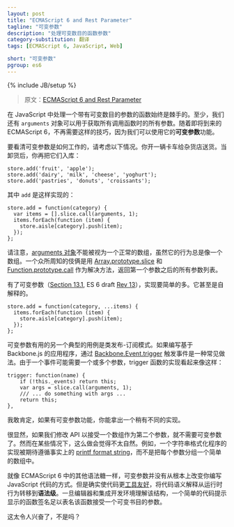 ```yaml
---
layout: post
title: "ECMAScript 6 and Rest Parameter"
tagline: "可变参数"
description: "处理可变数目的函数参数"
category-substitution: 翻译
tags: [ECMAScript 6, JavaScript, Web]

short: "可变参数"
pgroup: es6
---
```

{% include JB/setup %}

> 原文：[ECMAScript 6 and Rest Parameter](http://ariya.ofilabs.com/2013/03/es6-and-rest-parameter.html)

<!-- Handling a function with a variable number of arguments is always tricky in JavaScript. At least, we still have this `arguments` object which can be used to retrieve all arguments used to invoke a function. With the upcoming ECMAScript 6, no such hack is necessary anymore since we can start using its **rest parameter** feature. -->
在 JavaScript 中处理一个带有可变数目的参数的函数始终是棘手的。至少，我们还有 `arguments` 对象可以用于获取所有调用函数时的所有参数。随着即将到来的 ECMAScript 6，不再需要这样的技巧，因为我们可以使用它的**可变参数**功能。

<!-- To see how a rest parameter works, consider the following scenario. You drive a truck which delivers some supplies to a grocery store. As you unload the supplies, you add them to the store: -->
要看清可变参数是如何工作的，请考虑以下情况。你开一辆卡车给杂货店送货。当卸货后，你再把它们入库：

    store.add('fruit', 'apple');
    store.add('dairy', 'milk', 'cheese', 'yoghurt');
    store.add('pastries', 'donuts', 'croissants');

<!-- whereby `add` is implemented as something like: -->
其中 `add` 是这样实现的：

    store.add = function(category) {
      var items = [].slice.call(arguments, 1);
      items.forEach(function (item) {
        store.aisle[category].push(item);
      });
    };

<!-- Note how [arguments object](http://docs.webplatform.org/wiki/concepts/programming/javascript/functions#Using_the_arguments_object) can't be treated as a normal array, although it behaves [almost](https://developer.mozilla.org/en-US/docs/JavaScript/Reference/Functions_and_function_scope/arguments) like an array. A well-known trick with [Array.prototype.slice](http://es5.github.com/#x15.4.4.10) and [Function.prototype.call](http://es5.github.com/#x15.3.4.4) is the workaround, giving us the list of all arguments which comes after the first one (category). -->
请注意，[arguments 对象](http://docs.webplatform.org/wiki/concepts/programming/javascript/functions#Using_the_arguments_object)不能被视为一个正常的数组，虽然它的行为总是像一个数组。一个众所周知的伎俩是用 [Array.prototype.slice](http://es5.github.com/#x15.4.4.10) 和 [Function.prototype.call](http://es5.github.com/#x15.3.4.4) 作为解决方法，返回第一个参数之后的所有参数列表。

<!-- With a rest parameter ([Section 13.1](http://teramako.github.com/ECMAScript/ecma6th_syntax.html#13.1), ES 6 draft [Rev 13](http://wiki.ecmascript.org/doku.php?id=harmony:specification_drafts)), the implementation is much simpler. It is even self-explanatory. -->
有了可变参数（[Section 13.1](http://teramako.github.com/ECMAScript/ecma6th_syntax.html#13.1), ES 6 draft [Rev 13](http://wiki.ecmascript.org/doku.php?id=harmony:specification_drafts)），实现要简单的多。它甚至是自解释的。

    store.add = function(category, ...items) {
      items.forEach(function (item) {
        store.aisle[category].push(item);
      });
    };

<!-- Another typical use-case where a rest parameter could be useful is a pubsub-like pattern. If you write a Backbone.js-based application, triggering an event via [Backbone.Event.trigger](http://backbonejs.org/#Events-trigger) is a common practice. Because an event may require one or more parameters, the implementation of the trigger function itself looks like: -->

可变参数有用的另一个典型的用例是类发布-订阅模式。如果编写基于 Backbone.js 的应用程序，通过 [Backbone.Event.trigger](http://backbonejs.org/#Events-trigger) 触发事件是一种常见做法。由于一个事件可能需要一个或多个参数，trigger 函数的实现看起来像这样：

    trigger: function(name) {
        if (!this._events) return this;
        var args = slice.call(arguments, 1);
        /// ... do something with args ...
        return this;
    },

<!-- for which I'm sure you can come up with a slightly different look if you have the rest parameter feature as your disposal! -->
我敢肯定，如果有可变参数功能，你能拿出一个稍有不同的实现。

<!-- Obviously we don't need a rest parameter if we switch the API to accept an array as the second argument. However, in some cases, it would feel less natural. For example, a string formatter implementation is expected to follow the de-facto [printf format string](http://en.wikipedia.org/wiki/Printf_format_string) rather than grouping every parameters in a simple array. -->
很显然，如果我们修改 API 以接受一个数组作为第二个参数，就不需要可变参数了。然而在某些情况下，这么做会觉得不太自然。例如，一个字符串格式化程序的实现被期待遵循事实上的 [printf format string](http://en.wikipedia.org/wiki/Printf_format_string)，而不是把每个参数分组一个简单的数组中。

<!-- Just like other syntactic sugar in ECMAScript 6, a rest parameter does not radically change you write your JavaScript code. It does however make the code more [tool-friendly](http://ariya.ofilabs.com/2012/11/language-tools-for-reducing-mistakes.html), shifting the semantic interpretation of the code from the run-time behavior into something at the **syntax level**. Once editors and IDEs understand the construct, a simple code hint which reveals the function signature is more than enough to indicate that the said function accepts a variable number of arguments. -->
就像 ECMAScript 6 中的其他语法糖一样，可变参数并没有从根本上改变你编写 JavaScript 代码的方式。但是确实使代码更[工具友好](http://ariya.ofilabs.com/2012/11/language-tools-for-reducing-mistakes.html)，将代码语义解释从运行时行为转移到**语法级**。一旦编辑器和集成开发环境理解该结构，一个简单的代码提示显示的函数签名足以表名该函数接受一个可变书目的参数。

<!-- Isn't it exciting? -->
这太令人兴奋了，不是吗？





